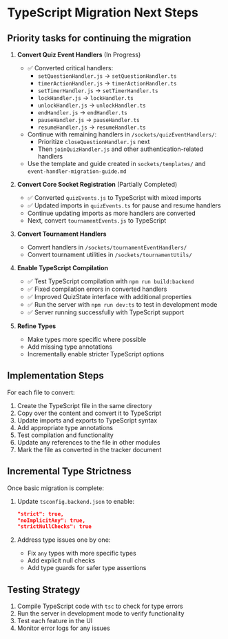 # TypeScript Migration Next Steps

## Priority tasks for continuing the migration

1. **Convert Quiz Event Handlers** (In Progress)
   - ✅ Converted critical handlers:
     - `setQuestionHandler.js` → `setQuestionHandler.ts`
     - `timerActionHandler.js` → `timerActionHandler.ts`
     - `setTimerHandler.js` → `setTimerHandler.ts`
     - `lockHandler.js` → `lockHandler.ts`
     - `unlockHandler.js` → `unlockHandler.ts`
     - `endHandler.js` → `endHandler.ts`
     - `pauseHandler.js` → `pauseHandler.ts`
     - `resumeHandler.js` → `resumeHandler.ts`
   - Continue with remaining handlers in `/sockets/quizEventHandlers/`:
     - Prioritize `closeQuestionHandler.js` next
     - Then `joinQuizHandler.js` and other authentication-related handlers
   - Use the template and guide created in `sockets/templates/` and `event-handler-migration-guide.md`

2. **Convert Core Socket Registration** (Partially Completed)
   - ✅ Converted `quizEvents.js` to TypeScript with mixed imports
   - ✅ Updated imports in `quizEvents.ts` for pause and resume handlers
   - Continue updating imports as more handlers are converted
   - Next, convert `tournamentEvents.js` to TypeScript

3. **Convert Tournament Handlers**
   - Convert handlers in `/sockets/tournamentEventHandlers/`
   - Convert tournament utilities in `/sockets/tournamentUtils/`

4. **Enable TypeScript Compilation**
   - ✅ Test TypeScript compilation with `npm run build:backend` 
   - ✅ Fixed compilation errors in converted handlers
   - ✅ Improved QuizState interface with additional properties
   - ✅ Run the server with `npm run dev:ts` to test in development mode 
   - ✅ Server running successfully with TypeScript support

5. **Refine Types**
   - Make types more specific where possible
   - Add missing type annotations
   - Incrementally enable stricter TypeScript options

## Implementation Steps

For each file to convert:

1. Create the TypeScript file in the same directory
2. Copy over the content and convert it to TypeScript
3. Update imports and exports to TypeScript syntax
4. Add appropriate type annotations
5. Test compilation and functionality
6. Update any references to the file in other modules
7. Mark the file as converted in the tracker document

## Incremental Type Strictness

Once basic migration is complete:

1. Update `tsconfig.backend.json` to enable:
   ```json
   "strict": true,
   "noImplicitAny": true,
   "strictNullChecks": true
   ```

2. Address type issues one by one:
   - Fix `any` types with more specific types
   - Add explicit null checks
   - Add type guards for safer type assertions

## Testing Strategy

1. Compile TypeScript code with `tsc` to check for type errors
2. Run the server in development mode to verify functionality
3. Test each feature in the UI
4. Monitor error logs for any issues
